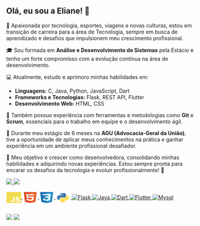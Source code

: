 ## Olá, eu sou a Eliane! 👋  

🚀 Apaixonada por tecnologia, esportes, viagens e novas culturas, estou em transição de carreira para a área de Tecnologia, sempre em busca de aprendizado e desafios que impulsionem meu crescimento profissional.  

🎓 Sou formada em **Análise e Desenvolvimento de Sistemas** pela Estácio e tenho um forte compromisso com a evolução contínua na área de desenvolvimento.  

💻 Atualmente, estudo e aprimoro minhas habilidades em:  
- **Linguagens:** C, Java, Python, JavaScript, Dart  
- **Frameworks e Tecnologias:** Flask, REST API, Flutter  
- **Desenvolvimento Web:** HTML, CSS  

🔧 Também possuo experiência com ferramentas e metodologias como **Git** e **Scrum**, essenciais para o trabalho em equipe e o desenvolvimento ágil.  

💼 Durante meu estágio de 6 meses na **AGU (Advocacia-Geral da União)**, tive a oportunidade de aplicar meus conhecimentos na prática e ganhar experiência em um ambiente profissional desafiador.  

🎯 Meu objetivo é crescer como desenvolvedora, consolidando minhas habilidades e adquirindo novas experiências. Estou sempre pronta para encarar os desafios da tecnologia e evoluir profissionalmente! 🚀
<div>
  <a href="https://github.com/Eliane-orlandin">
  <img height="180em" src="https://github-readme-stats.vercel.app/api?username=Eliane-orlandin&show_icons=true&theme=ambient_gradient&include_all_commits=true&count_private=true"/>
  <img height="180em" src="https://github-readme-stats.vercel.app/api/top-langs/?username=Eliane-orlandin&layout=compact&langs_count=16&theme=ambient_gradient"/>    
</div>

<div>
  <div style="display: inline_block"><br>
  <img align="center" alt="Js" height="30" width="40" src="https://raw.githubusercontent.com/devicons/devicon/master/icons/javascript/javascript-plain.svg">
  <img align="center" alt="HTML" height="30" width="40" src="https://raw.githubusercontent.com/devicons/devicon/master/icons/html5/html5-original.svg">
  <img align="center" alt="CSS" height="30" width="40" src="https://raw.githubusercontent.com/devicons/devicon/master/icons/css3/css3-original.svg">
  <img align="center" alt="Python" height="30" width="40" src="https://raw.githubusercontent.com/devicons/devicon/master/icons/python/python-original.svg">
  <img align="center" alt="Flask" height="30" width="40" src="https://cdn.jsdelivr.net/gh/devicons/devicon@latest/icons/flask/flask-original.svg" />
  <img align="center" alt="Java" height="30" width="40" src="https://cdn.jsdelivr.net/gh/devicons/devicon@latest/icons/java/java-original.svg" />
  <img align="center" alt="Dart" height="30" width="40" src="https://cdn.jsdelivr.net/gh/devicons/devicon@latest/icons/dart/dart-original.svg" />
  <img align="center" alt="Flutter" height="30" width="40" src="https://cdn.jsdelivr.net/gh/devicons/devicon@latest/icons/flutter/flutter-original.svg" />
  <img align="center" alt="Mysql" height="30" width="40" src="https://cdn.jsdelivr.net/gh/devicons/devicon@latest/icons/mysql/mysql-original.svg" />
</div>

##
<div>
  <a href="https://www.linkedin.com/in/eliane-orlandin-do-carmo-551b92246/" target="_blank"><img src="https://img.shields.io/badge/-LinkedIn-%230077B5?style=for-the-badge&logo=linkedin&logoColor=white" target="_blank"></a>
  <a href = "mailto:liorlandin33@gmail.com"><img src="https://img.shields.io/badge/-Gmail-%23333?style=for-the-badge&logo=gmail&logoColor=white" target="_blank"></a>
</div>

##

